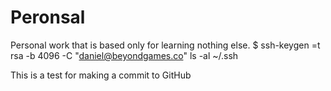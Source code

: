 # Peronsal
Personal work that is based only for learning nothing else. 
$ ssh-keygen =t rsa -b 4096 -C "daniel@beyondgames.co"
ls -al ~/.ssh


This is a test for making a commit to GitHub
